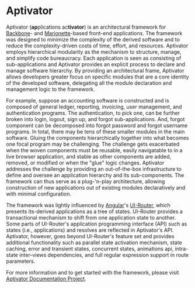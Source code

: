 # Aptivator

Aptivator (**ap**plications ac**tivator**) is an architectural framework for 
[Backbone]- and [Marionette]-based front-end applications.  The framework was 
designed to minimize the complexity of the derived software and to reduce 
the complexity-driven costs of time, effort, and resources.  Aptivator employs 
hierarchical modularity as the mechanism to structure, manage, and simplify code 
bureaucracy.  Each application is seen as consisting of sub-applications and 
Aptivator provides an explicit process to declare and manage software hierarchy.
By providing an architectural frame, Aptivator allows developers greater focus 
on specific modules that are a core identity of the developed software, 
delegating all the module declaration and management logic to the framework.

For example, suppose an accounting software is constructed and is composed of 
general ledger, reporting, invoicing, user management, and authentication 
programs. The authentication, to pick one, can be further broken into login, 
logout, sign up, and forgot sub-applications.  And, forgot component can be 
decomposed into forgot password and forgot username programs.  In total, there 
may be tens of these smaller modules in the main software.  Gluing the 
components hierarchically together into what becomes one focal program may be 
challenging.  The challenge gets exacerbated when the woven components must be 
reusable, easily navigatable to in a live browser application, and stable as 
other components are added, removed, or modified or when the "glue" logic 
changes. Aptivator addresses the challenge by providing an out-of-the-box 
infrastructure to define and oversee an application hierarchy and its 
sub-components.  The framework can thus serve as a plug-'n-play architecture, 
allowing construction of new applications out of existing modules declaratively 
and with minimal configuration.

The framework was lightly influenced by [Angular]'s [UI-Router], which presents 
its-derived applications as a tree of states.  UI-Router provides a 
transactional mechanism to shift from one application state to another.  Some 
parts of UI-Router's application programming interface (API) such as states 
(i.e., applications) and resolves are reflected in Aptivator's API.  Aptivator, 
however, goes beyond UI-Router's feature set and provides additional 
functionality such as parallel state activation mechanism, state caching, error 
and transient states, concurrent states, animations api, intra-state inter-views 
dependencies, and full regular expression support in route parameters.

For more information and to get started with the framework, please visit 
[Aptivator Documentation Project].

[Aptivator Documentation Project]: https://github.com/aptivator/aptivator-docs
[Angular]: https://angularjs.org/
[UI-Router]: https://ui-router.github.io/
[Backbone]: http://backbonejs.org/
[Marionette]: http://marionettejs.com/
